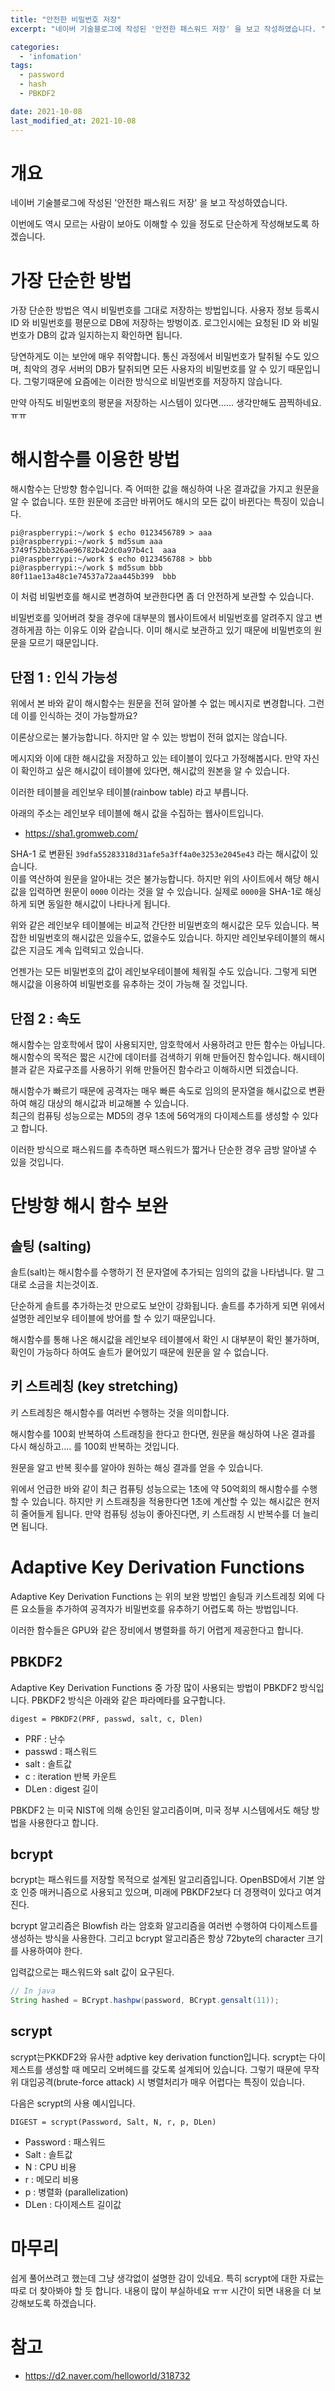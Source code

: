 ```yaml
---
title: "안전한 비밀번호 저장"
excerpt: "네이버 기술블로그에 작성된 '안전한 패스워드 저장' 을 보고 작성하였습니다. "

categories:
  - 'infomation'
tags:
  - password
  - hash
  - PBKDF2

date: 2021-10-08
last_modified_at: 2021-10-08
---
```


# 개요 

네이버 기술블로그에 작성된 '안전한 패스워드 저장' 을 보고 작성하였습니다. 

이번에도 역시 모르는 사람이 보아도 이해할 수 있을 정도로 단순하게 작성해보도록 하겠습니다. 

# 가장 단순한 방법

가장 단순한 방법은 역시 비밀번호를 그대로 저장하는 방법입니다. 
사용자 정보 등록시 ID 와 비밀번호를 평문으로 DB에 저장하는 방벙이죠. 
로그인시에는 요청된 ID 와 비밀번호가 DB의 값과 일지하는지 확인하면 됩니다. 

당연하게도 이는 보안에 매우 취약합니다. 
통신 과정에서 비밀번호가 탈취될 수도 있으며, 최악의 경우 서버의 DB가 탈취되면 모든 사용자의 비밀번호를 알 수 있기 때문입니다. 
그렇기때문에 요즘에는 이러한 방식으로 비밀번호를 저장하지 않습니다.

만약 아직도 비밀번호의 평문을 저장하는 시스템이 있다면......  생각만해도 끔찍하네요. ㅠㅠ

# 해시함수를 이용한 방법 

해시함수는 단방향 함수입니다. 즉 어떠한 값을 해싱하여 나온 결과값을 가지고 원문을 알 수 없습니다. 
또한 원문에 조금만 바뀌어도 해시의 모든 값이 바뀐다는 특징이 있습니다. 

```
pi@raspberrypi:~/work $ echo 0123456789 > aaa
pi@raspberrypi:~/work $ md5sum aaa
3749f52bb326ae96782b42dc0a97b4c1  aaa
pi@raspberrypi:~/work $ echo 0123456788 > bbb
pi@raspberrypi:~/work $ md5sum bbb
80f11ae13a48c1e74537a72aa445b399  bbb
```

이 처럼 비밀번호를 해시로 변경하여 보관한다면 좀 더 안전하게 보관할 수 있습니다. 

비밀번호를 잊어버려 찾을 경우에 대부분의 웹사이트에서 비밀번호를 알려주지 않고 변경하게끔 하는 이유도 이와 같습니다.
이미 해시로 보관하고 있기 때문에 비밀번호의 원문을 모르기 때문입니다. 

## 단점 1 : 인식 가능성 

위에서 본 바와 같이 해시함수는 원문을 전혀 알아볼 수 없는 메시지로 변경합니다. 
그런데 이를 인식하는 것이 가능할까요?

이론상으로는 불가능합니다. 하지만 알 수 있는 방법이 전혀 없지는 않습니다. 

메시지와 이에 대한 해시값을 저장하고 있는 테이블이 있다고 가정해봅시다. 
만약 자신이 확인하고 싶은 해시값이 테이블에 있다면, 해시값의 원본을 알 수 있습니다. 

이러한 테이블을 레인보우 테이블(rainbow table) 라고 부릅니다. 

아래의 주소는 레인보우 테이블에 해시 값을 수집하는 웹사이트입니다. 

* https://sha1.gromweb.com/

SHA-1 로 변환된 `39dfa55283318d31afe5a3ff4a0e3253e2045e43` 라는 해시값이 있습니다.  
이를 역산하여 원문을 알아내는 것은 불가능합니다. 
하지만 위의 사이트에서 해당 해시값을 입력하면 원문이 `0000` 이라는 것을 알 수 있습니다. 
실제로 `0000`을 SHA-1로 해싱하게 되면 동일한 해시값이 나타나게 됩니다. 

위와 같은 레인보우 테이블에는 비교적 간단한 비밀번호의 해시값은 모두 있습니다. 
복잡한 비밀번호의 해시값은 있을수도, 없을수도 있습니다. 
하지만 레인보우테이블의 해시값은 지금도 계속 입력되고 있습니다.

언젠가는 모든 비밀번호의 값이 레인보우테이블에 체워질 수도 있습니다. 
그렇게 되면 해시값을 이용하여 비밀번호를 유추하는 것이 가능해 질 것입니다. 

## 단점 2 : 속도

해시함수는 암호학에서 많이 사용되지만, 암호학에서 사용하려고 만든 함수는 아닙니다. 
해시함수의 목적은 짧은 시간에 데이터를 검색하기 위해 만들어진 함수입니다. 
해시테이블과 같은 자료구조를 사용하기 위해 만들어진 함수라고 이해하시면 되겠습니다. 

해시함수가 빠르기 때문에 공격자는 매우 빠른 속도로 임의의 문자열을 해시값으로 변환하여 해깅 대상의 해시값과 비교해볼 수 있습니다.  
최근의 컴퓨팅 성능으로는 MD5의 경우 1초에 56억개의 다이제스트를 생성할 수 있다고 합니다. 

이러한 방식으로 패스워드를 추측하면 패스워드가 짧거나 단순한 경우 금방 알아낼 수 있을 것입니다. 
 
# 단방향 해시 함수 보완

## 솔팅 (salting)

솔트(salt)는 해시함수를 수행하기 전 문자열에 추가되는 임의의 값을 나타냅니다. 
말 그대로 소금을 치는것이죠. 

단순하게 솔트를 추가하는것 만으로도 보안이 강화됩니다. 
솔트를 추가하게 되면 위에서 설명한 레인보우 테이블에 방어를 할 수 있기 때문입니다. 

해시함수를 통해 나온 해시값을 레인보우 테이블에서 확인 시 대부분이 확인 불가하며, 확인이 가능하다 하여도 솔트가 뭍어있기 때문에 원문을 알 수 없습니다. 

## 키 스트레칭 (key stretching)

키 스트레칭은 해시함수를 여러번 수행하는 것을 의미합니다. 

해시함수를 100회 반복하여 스트래칭을 한다고 한다면, 원문을 해싱하여 나온 결과를 다시 해싱하고.... 를 100회 반복하는 것입니다. 

원문을 알고 반복 횟수를 알아야 원하는 해싱 결과를 얻을 수 있습니다. 

위에서 언급한 바와 같이 최근 컴퓨팅 성능으로는 1초에 약 50억회의 해시함수를 수행할 수 있습니다. 
하지만 키 스트래칭을 적용한다면 1초에 계산할 수 있는 해시값은 현저히 줄어들게 됩니다. 
만약 컴퓨팅 성능이 좋아진다면, 키 스트래칭 시 반복수를 더 늘리면 됩니다. 


# Adaptive Key Derivation Functions

Adaptive Key Derivation Functions 는 위의 보완 방법인 솔팅과 키스트레칭 외에 다른 요소들을 추가하여 공격자가 비밀번호를 유추하기 어렵도록 하는 방법입니다. 

이러한 함수들은 GPU와 같은 장비에서 병렬화를 하기 어렵게 제공한다고 합니다. 

## PBKDF2

Adaptive Key Derivation Functions 중 가장 많이 사용되는 방법이 PBKDF2 방식입니다. 
PBKDF2 방식은 아래와 같은 파라메타를 요구합니다. 

```
digest = PBKDF2(PRF, passwd, salt, c, Dlen)
```

* PRF : 난수
* passwd : 패스워드 
* salt : 솔트값
* c : iteration 반복 카운트 
* DLen : digest 길이 

PBKDF2 는 미국 NIST에 의해 승인된 알고리즘이며, 미국 정부 시스템에서도 해당 방법을 사용한다고 합니다. 

## bcrypt

bcrypt는 패스워드를 저장할 목적으로 설계된 알고리즘입니다. 
OpenBSD에서 기본 암호 인증 매커니즘으로 사용되고 있으며, 미래에 PBKDF2보다 더 경쟁력이 있다고 여겨진다. 

bcrypt 알고리즘은 Blowfish 라는 암호화 알고리즘을 여러번 수행하여 다이제스트를 생성하는 방식을 사용한다. 
그리고 bcrypt 알고리즘은 항상 72byte의 character 크기를 사용하여야 한다.

입력값으로는 패스워드와 salt 값이 요구된다. 

```java
// In java
String hashed = BCrypt.hashpw(password, BCrypt.gensalt(11));

```

## scrypt

scrypt는PKKDF2와 유사한 adptive key derivation function입니다. 
scrypt는 다이제스트를 생성할 때 메모리 오버헤드를 갖도록 설계되어 있습니다. 
그렇기 때문에 무작위 대입공격(brute-force attack) 시 병렬처리가 매우 어렵다는 특징이 있습니다. 

다음은 scrypt의 사용 예시입니다. 

```
DIGEST = scrypt(Password, Salt, N, r, p, DLen)  
```

* Password : 패스워드 
* Salt : 솔트값
* N : CPU 비용 
* r : 메모리 비용
* p : 병렬화 (parallelization)
* DLen : 다이제스트 길이값

# 마무리 

쉽게 풀어쓰려고 했는데 그냥 생각없이 설명한 감이 있네요. 
특히 scrypt에 대한 자료는 따로 더 찾아봐야 할 듯 합니다. 내용이 많이 부실하네요 ㅠㅠ
시간이 되면 내용을 더 보강해보도록 하겠습니다. 

# 참고 

* https://d2.naver.com/helloworld/318732
